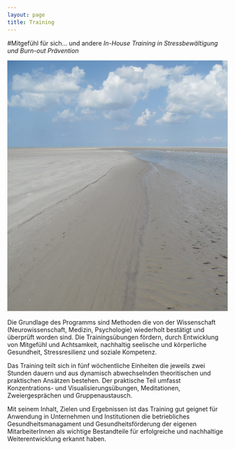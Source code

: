 ```yaml
---
layout: page
title: Training
---
```


#Mitgefühl für sich... und andere
*In-House Training in Stressbewältigung und Burn-out Prävention*

![Bild zu Training](/images/training.jpg)

Die Grundlage des Programms sind Methoden die  von der  Wissenschaft  (Neurowissenschaft, 
Medizin, Psychologie) wiederholt bestätigt und überprüft worden sind. Die Trainingsübungen fördern, durch Entwicklung von Mitgefühl und Achtsamkeit, nachhaltig seelische und körperliche Gesundheit, Stressresilienz und soziale Kompetenz. 

Das Training teilt sich in fünf  wöchentliche Einheiten die jeweils zwei Stunden dauern und aus dynamisch
abwechselnden theoritischen und praktischen Ansätzen bestehen. Der praktische Teil umfasst Konzentrations- und
Visualisierungsübungen, Meditationen, Zweiergesprächen und Gruppenaustausch.

Mit seinem Inhalt, Zielen und Ergebnissen ist das Training gut geignet für Anwendung in Unternehmen und Institutionen die betriebliches Gesundheitsmanagament und Gesundheitsförderung der eigenen MitarbeiterInnen als wichtige Bestandteile für erfolgreiche und nachhaltige Weiterentwicklung erkannt haben.

